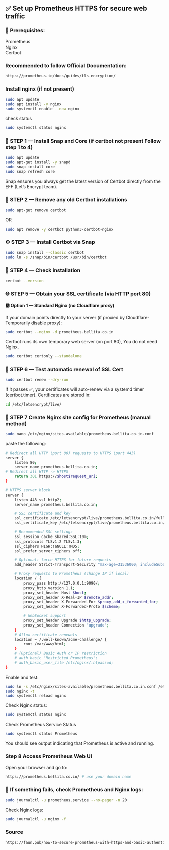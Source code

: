 ## ✅ Set up Prometheus HTTPS for secure web traffic  

### 🧱 Prerequisites:
Prometheus  
Nginx   
Certbot

### Recommended to follow Official Documentation:
```sh
https://prometheus.io/docs/guides/tls-encryption/
```

### Install nginx (if not present)
```sh
sudo apt update
sudo apt install -y nginx
sudo systemctl enable --now nginx
```
check status
```sh
sudo systemctl status nginx
```

### 🧱 STEP 1 — Install Snap and Core (if certbot not present Follow step 1 to 4)
```sh
sudo apt update
sudo apt-get install -y snapd
sudo snap install core
sudo snap refresh core
```
Snap ensures you always get the latest version of Certbot directly from the EFF (Let’s Encrypt team).

### 🧹 STEP 2 — Remove any old Certbot installations
```sh
sudo apt-get remove certbot
```
OR
```sh
sudo apt remove -y certbot python3-certbot-nginx
```

### ⚙️ STEP 3 — Install Certbot via Snap
```sh
sudo snap install --classic certbot
sudo ln -s /snap/bin/certbot /usr/bin/certbot
```

### 🧰 STEP 4 — Check installation
```sh
certbot --version
```

### 🌐 STEP 5 — Obtain your SSL certificate (via HTTP port 80)

#### 🅰️ Option 1 — Standard Nginx (no Cloudflare proxy)
If your domain points directly to your server (if proxied by Cloudflare-Temporarily disable proxy):
```sh
sudo certbot --nginx -d prometheus.bellita.co.in
```

Certbot runs its own temporary web server (on port 80), You do not need Nginx.
```sh
sudo certbot certonly --standalone
```

### 🔁 STEP 6 — Test automatic renewal of SSL Cert
```sh
sudo certbot renew --dry-run
```
If it passes ✅, your certificates will auto-renew via a systemd timer (certbot.timer).
Certificates are stored in:
```sh
cd /etc/letsencrypt/live/
```
### 🔁 STEP 7 Create Nginx site config for Prometheus (manual method)
```sh
sudo nano /etc/nginx/sites-available/prometheus.bellita.co.in.conf
```
paste the following:
```sh
# Redirect all HTTP (port 80) requests to HTTPS (port 443)
server {
    listen 80;
    server_name prometheus.bellita.co.in;
# Redirect all HTTP -> HTTPS
    return 301 https://$host$request_uri;
}

# HTTPS server block
server {
    listen 443 ssl http2;
    server_name prometheus.bellita.co.in;

    # SSL certificate and key
    ssl_certificate /etc/letsencrypt/live/prometheus.bellita.co.in/fullchain.pem;
    ssl_certificate_key /etc/letsencrypt/live/prometheus.bellita.co.in/privkey.pem;

    # Recommended SSL settings
    ssl_session_cache shared:SSL:10m;
    ssl_protocols TLSv1.2 TLSv1.3;
    ssl_ciphers HIGH:!aNULL:!MD5;
    ssl_prefer_server_ciphers off;

    # Optional: force HTTPS for future requests
    add_header Strict-Transport-Security "max-age=31536000; includeSubDomains; preload" always;

    # Proxy requests to Prometheus (change IP if local)
    location / {
        proxy_pass http://127.0.0.1:9090/;
        proxy_http_version 1.1;
        proxy_set_header Host $host;
        proxy_set_header X-Real-IP $remote_addr;
        proxy_set_header X-Forwarded-For $proxy_add_x_forwarded_for;
        proxy_set_header X-Forwarded-Proto $scheme;

        # WebSocket support
        proxy_set_header Upgrade $http_upgrade;
        proxy_set_header Connection "upgrade";
    }
    # Allow certificate renewals
    location ~ /.well-known/acme-challenge/ {
        root /var/www/html;
    }
    # (Optional) Basic Auth or IP restriction
    # auth_basic "Restricted Prometheus";
    # auth_basic_user_file /etc/nginx/.htpasswd;
}
```
Enable and test:
```sh
sudo ln -s /etc/nginx/sites-available/prometheus.bellita.co.in.conf /etc/nginx/sites-enabled/
sudo nginx -t
sudo systemctl reload nginx
```
Check Nginx status:
```sh
sudo systemctl status nginx
```

Check Prometheus Service Status
```sh
sudo systemctl status Prometheus
```
You should see output indicating that Prometheus is active and running.

### Step 8 Access Prometheus Web UI
Open your browser and go to:
```sh
https://prometheus.bellita.co.in/ # use your domain name
```
### 🧾 If something fails, check Prometheus and Nginx logs:
```sh
sudo journalctl -u prometheus.service --no-pager -n 20
```
Check Nginx logs:
```sh
sudo journalctl -u nginx -f
```

### Source
```sh
https://faun.pub/how-to-secure-prometheus-with-https-and-basic-authentication-ce67fa2c18fd
```
